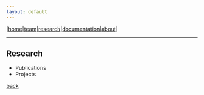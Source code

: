 ```yaml
---
layout: default
---
```


|[home](../index.md)|[team](../team)|[research](../research)|[documentation](./docs)|[about](../about.md)|

* * *

## Research

* Publications
* Projects

[back](../)

